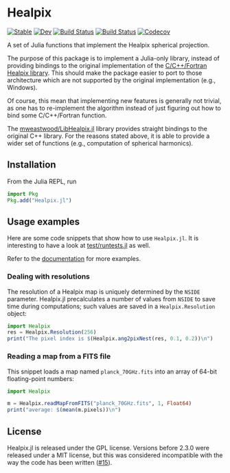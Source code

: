 # Healpix

[![Stable](https://img.shields.io/badge/docs-stable-blue.svg)](https://ziotom78.github.io/Healpix.jl/stable)
[![Dev](https://img.shields.io/badge/docs-dev-blue.svg)](https://ziotom78.github.io/Healpix.jl/dev)
[![Build Status](https://travis-ci.com/ziotom78/Healpix.jl.svg?branch=master)](https://travis-ci.com/ziotom78/Healpix.jl)
[![Build Status](https://ci.appveyor.com/api/projects/status/github/ziotom78/Healpix.jl?svg=true)](https://ci.appveyor.com/project/ziotom78/Healpix-jl)
[![Codecov](https://codecov.io/gh/ziotom78/Healpix.jl/branch/master/graph/badge.svg)](https://codecov.io/gh/ziotom78/Healpix.jl)

A set of Julia functions that implement the Healpix spherical
projection.

The purpose of this package is to implement a Julia-only library,
instead of providing bindings to the original implementation of the
[C/C++/Fortran Healpix library](http://healpix.jpl.nasa.gov/). This
should make the package easier to port to those architecture which are
not supported by the original implementation (e.g., Windows).

Of course, this mean that implementing new features is generally not
trivial, as one has to re-implement the algorithm instead of just
figuring out how to bind some C/C++/Fortran function.

The
[mweastwood/LibHealpix.jl](https://github.com/mweastwood/LibHealpix.jl)
library provides straight bindings to the original C++ library. For
the reasons stated above, it is able to provide a wider set of
functions (e.g., computation of spherical harmonics).

## Installation

From the Julia REPL, run

````julia
import Pkg
Pkg.add("Healpix.jl")
````

## Usage examples

Here are some code snippets that show how to use `Healpix.jl`. It is
interesting to have a look at
[test/runtests.jl](https://github.com/ziotom78/Healpix.jl/blob/master/test/runtests.jl)
as well.

Refer to the
[documentation](https://ziotom78.github.io/Healpix.jl/stable) for more
examples.

### Dealing with resolutions

The resolution of a Healpix map is uniquely determined by the `NSIDE`
parameter. Healpix.jl precalculates a number of values from `NSIDE` to
save time during computations; such values are saved in a
`Healpix.Resolution` object:

`````julia
import Healpix
res = Healpix.Resolution(256)
print("The pixel index is $(Healpix.ang2pixNest(res, 0.1, 0.2))\n")
`````

### Reading a map from a FITS file

This snippet loads a map named `planck_70GHz.fits` into an array of
64-bit floating-point numbers:

`````julia
import Healpix

m = Healpix.readMapFromFITS("planck_70GHz.fits", 1, Float64)
print("average: $(mean(m.pixels))\n")
`````

## License

Healpix.jl is released under the GPL license. Versions before 2.3.0
were released under a MIT license, but this was considered
incompatible with the way the code has been written
([#15](https://github.com/ziotom78/Healpix.jl/issues/15)).
